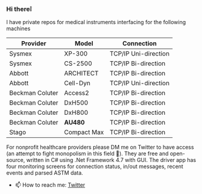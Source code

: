 ### Hi there❕

I have private repos for medical instruments interfacing for the following machines

|Provider| Model |  Connection
|--|--|--|
| Sysmex |XP-300| TCP/IP Uni-direction
|Sysmex |CS-2500|TCP/IP Bi-direction
| Abbott |ARCHITECT |TCP/IP Bi-direction
| Abbott |Cell-Dyn |TCP/IP Uni-direction
| Beckman Coluter  | Access2 |TCP/IP Bi-direction
| Beckman Coluter | DxH500 |TCP/IP Bi-direction
| Beckman Coluter | DxH800 |TCP/IP Bi-direction
| Beckman Coluter | **AU480** |TCP/IP Bi-direction
| Stago | Compact Max |TCP/IP Bi-direction

For nonprofit healthcare providers please DM me on Twitter to have access (an attempt to fight monopolism in this field 🤔). They are free and open-source, written in C# using .Net Framework 4.7 with GUI. The driver app has four monitoring screens for connection status, in/out messages, recent events and parsed ASTM data.

- 📫 How to reach me: [Twitter](https://twitter.com/moalamri32)
